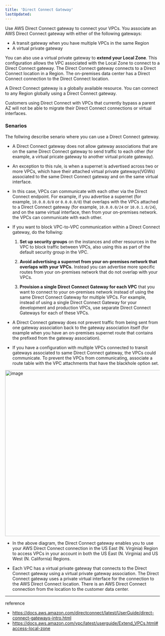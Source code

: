 ```yaml
---
title: 'Direct Connect Gateway'
lastUpdated: 
---
```


Use AWS Direct Connect gateway to connect your VPCs. You associate an AWS Direct Connect gateway with either of the following gateways:

- A transit gateway when you have multiple VPCs in the same Region
- A virtual private gateway

You can also use a virtual private gateway to **extend your Local Zone**. This configuration allows the VPC associated with the Local Zone to connect to a Direct Connect gateway. The Direct Connect gateway connects to a Direct Connect location in a Region. The on-premises data center has a Direct Connect connection to the Direct Connect location.

A Direct Connect gateway is a globally available resource. You can connect to any Region globally using a Direct Connect gateway.

Customers using Direct Connect with VPCs that currently bypass a parent AZ will not be able to migrate their Direct Connect connections or virtual interfaces.


### Senarios

The follwing describe senario where you can use a Direct Connect gateway.

- A Direct Connect gateway does not allow gateway associations that are on the same Direct Connect gateway to send traffic to each other (for example, a virtual pricate gateway to another virtual pricate gateway).

- An exception to this rule, is when a supernet is advertised across two or more VPCs, which have their attached virtual private gateways(VGWs) associated to the same Direct Connect gateway and on the same virtual interface.
  
- In this case, VPCs can communicate with each other via the Direct Connect endpoint. For example, if you advertise a supernet (for example, `10.0.0.0/8` or `0.0.0.0/0`) that overlaps with the VPCs attached to a Direct Connect gateway (for example, `10.0.0.0/24` or `10.0.1.0/24`), and on the same virtual interface, then from your on-premises network. the VPCs can communicate with each other.

- If you want to block VPC-to-VPC communication within a Direct Connect gateway, do the follwing:

    1. **Set up security groups** on the instances and other resources in the VPC to block traffic between VPCs, also using this as part of the default security group in the VPC.

    2. **Avoid advertising a supernet from your on-premises network that overlaps with your VPCs.** Instead you can advertise more specific routes from your on-premises network that do not overlap with your VPCs.

    3. **Provision a single Direct Connect Gateway for each VPC** that you want to connect to your on-premises network instead of using the same Direct Connect Gateway for multiple VPCs. 
        For example, instead of using a single Direct Connect Gateway for your development and production VPCs, use separate Direct Connect Gateways for each of these VPCs.

- A Direct Connect gateway does not prevent traffic from being sent from one gateway association back to the gateway association itself (for example when you have an on-premises supernet route that contains the prefixed from the gateway association).
  
- If you have a configuration with multiple VPCs connected to transit gateways associated to same Direct Connect gateway, the VPCs could communicate. To prevent the VPCs from communicating, associate a route table with the VPC attachments that have the blackhole option set.

<img width="541" alt="image" src="https://github.com/rlaisqls/TIL/assets/81006587/788c6226-fb76-4365-8832-5b8335f2721b">

- In the above diagram, the Direct Connect gateway enables you to use your AWS Direct Connect connection in the US East (N. Virginia) Region to access VPCs in your account in both the US East (N. Virginia) and US West (N. California) Regions.

- Each VPC has a virtual private gateway that connects to the Direct Connect gateway using a virtual private gateway association. The Direct Connect gateway uses a private virtual interface for the connection to the AWS Direct Connect location. There is an AWS Direct Connect connection from the location to the customer data center.

---
reference
- https://docs.aws.amazon.com/directconnect/latest/UserGuide/direct-connect-gateways-intro.html
- https://docs.aws.amazon.com/vpc/latest/userguide/Extend_VPCs.html#access-local-zone